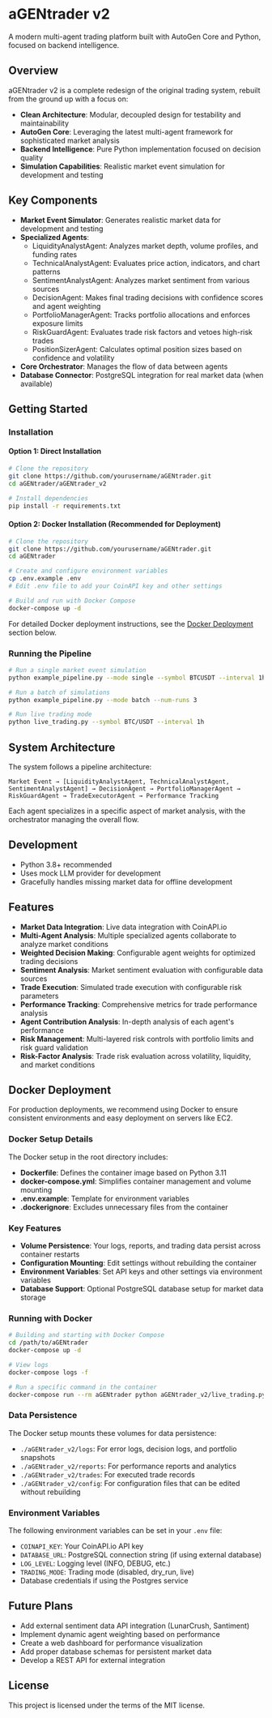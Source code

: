 # aGENtrader v2

A modern multi-agent trading platform built with AutoGen Core and Python, focused on backend intelligence.

## Overview

aGENtrader v2 is a complete redesign of the original trading system, rebuilt from the ground up with a focus on:

- **Clean Architecture**: Modular, decoupled design for testability and maintainability
- **AutoGen Core**: Leveraging the latest multi-agent framework for sophisticated market analysis
- **Backend Intelligence**: Pure Python implementation focused on decision quality
- **Simulation Capabilities**: Realistic market event simulation for development and testing

## Key Components

- **Market Event Simulator**: Generates realistic market data for development and testing
- **Specialized Agents**:
  - LiquidityAnalystAgent: Analyzes market depth, volume profiles, and funding rates
  - TechnicalAnalystAgent: Evaluates price action, indicators, and chart patterns
  - SentimentAnalystAgent: Analyzes market sentiment from various sources
  - DecisionAgent: Makes final trading decisions with confidence scores and agent weighting
  - PortfolioManagerAgent: Tracks portfolio allocations and enforces exposure limits
  - RiskGuardAgent: Evaluates trade risk factors and vetoes high-risk trades
  - PositionSizerAgent: Calculates optimal position sizes based on confidence and volatility
- **Core Orchestrator**: Manages the flow of data between agents
- **Database Connector**: PostgreSQL integration for real market data (when available)

## Getting Started

### Installation

#### Option 1: Direct Installation

```bash
# Clone the repository
git clone https://github.com/yourusername/aGENtrader.git
cd aGENtrader/aGENtrader_v2

# Install dependencies
pip install -r requirements.txt
```

#### Option 2: Docker Installation (Recommended for Deployment)

```bash
# Clone the repository
git clone https://github.com/yourusername/aGENtrader.git
cd aGENtrader

# Create and configure environment variables
cp .env.example .env
# Edit .env file to add your CoinAPI key and other settings

# Build and run with Docker Compose
docker-compose up -d
```

For detailed Docker deployment instructions, see the [Docker Deployment](#docker-deployment) section below.

### Running the Pipeline

```bash
# Run a single market event simulation
python example_pipeline.py --mode single --symbol BTCUSDT --interval 1h --event-type normal

# Run a batch of simulations
python example_pipeline.py --mode batch --num-runs 3

# Run live trading mode
python live_trading.py --symbol BTC/USDT --interval 1h
```

## System Architecture

The system follows a pipeline architecture:

```
Market Event → [LiquidityAnalystAgent, TechnicalAnalystAgent, SentimentAnalystAgent] → DecisionAgent → PortfolioManagerAgent → RiskGuardAgent → TradeExecutorAgent → Performance Tracking
```

Each agent specializes in a specific aspect of market analysis, with the orchestrator managing the overall flow.

## Development

- Python 3.8+ recommended
- Uses mock LLM provider for development
- Gracefully handles missing market data for offline development

## Features

- **Market Data Integration**: Live data integration with CoinAPI.io
- **Multi-Agent Analysis**: Multiple specialized agents collaborate to analyze market conditions
- **Weighted Decision Making**: Configurable agent weights for optimized trading decisions
- **Sentiment Analysis**: Market sentiment evaluation with configurable data sources
- **Trade Execution**: Simulated trade execution with configurable risk parameters 
- **Performance Tracking**: Comprehensive metrics for trade performance analysis
- **Agent Contribution Analysis**: In-depth analysis of each agent's performance
- **Risk Management**: Multi-layered risk controls with portfolio limits and risk guard validation
- **Risk-Factor Analysis**: Trade risk evaluation across volatility, liquidity, and market conditions

## Docker Deployment

For production deployments, we recommend using Docker to ensure consistent environments and easy deployment on servers like EC2.

### Docker Setup Details

The Docker setup in the root directory includes:

- **Dockerfile**: Defines the container image based on Python 3.11
- **docker-compose.yml**: Simplifies container management and volume mounting
- **.env.example**: Template for environment variables
- **.dockerignore**: Excludes unnecessary files from the container

### Key Features

- **Volume Persistence**: Your logs, reports, and trading data persist across container restarts
- **Configuration Mounting**: Edit settings without rebuilding the container
- **Environment Variables**: Set API keys and other settings via environment variables
- **Database Support**: Optional PostgreSQL database setup for market data storage

### Running with Docker

```bash
# Building and starting with Docker Compose
cd /path/to/aGENtrader
docker-compose up -d

# View logs
docker-compose logs -f

# Run a specific command in the container
docker-compose run --rm aGENtrader python aGENtrader_v2/live_trading.py --symbol ETH/USDT --interval 15m
```

### Data Persistence

The Docker setup mounts these volumes for data persistence:

- `./aGENtrader_v2/logs`: For error logs, decision logs, and portfolio snapshots
- `./aGENtrader_v2/reports`: For performance reports and analytics
- `./aGENtrader_v2/trades`: For executed trade records
- `./aGENtrader_v2/config`: For configuration files that can be edited without rebuilding

### Environment Variables

The following environment variables can be set in your `.env` file:

- `COINAPI_KEY`: Your CoinAPI.io API key
- `DATABASE_URL`: PostgreSQL connection string (if using external database)
- `LOG_LEVEL`: Logging level (INFO, DEBUG, etc.)
- `TRADING_MODE`: Trading mode (disabled, dry_run, live)
- Database credentials if using the Postgres service

## Future Plans

- Add external sentiment data API integration (LunarCrush, Santiment)
- Implement dynamic agent weighting based on performance
- Create a web dashboard for performance visualization
- Add proper database schemas for persistent market data
- Develop a REST API for external integration

## License

This project is licensed under the terms of the MIT license.